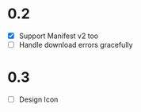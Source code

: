 # 0.2

- [X] Support Manifest v2 too
- [ ] Handle download errors gracefully

# 0.3

- [ ] Design Icon
